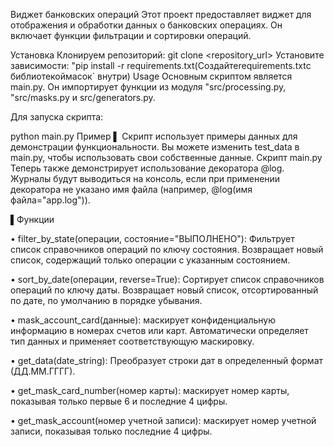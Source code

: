 Виджет банковских операций
Этот проект предоставляет виджет для отображения и обработки данных о банковских операциях. Он включает функции фильтрации и сортировки операций.

Установка
Клонируем репозиторий: git clone <repository_url>
Установите зависимости: "pip install -r requirements.txt(Создайтеrequirements.txtс библиотекоймасок` внутри)
Usage
Основным скриптом является main.py. Он импортирует функции из модуля "src/processing.py, "src/masks.py и src/generators.py.

Для запуска скрипта:

python main.py
Пример ▌
Скрипт использует примеры данных для демонстрации функциональности.
Вы можете изменить test_data в main.py, чтобы использовать свои собственные данные. Скрипт main.py Теперь также демонстрирует использование декоратора @log. Журналы будут выводиться на консоль, если при применении декоратора не указано имя файла (например, @log(имя файла="app.log")).

▌Функции

• filter_by_state(операции, состояние="ВЫПОЛНЕНО"): Фильтрует список справочников операций по ключу состояния. Возвращает новый список, содержащий только операции с указанным состоянием.

• sort_by_date(операции, reverse=True): Сортирует список справочников операций по ключу даты. Возвращает новый список, отсортированный по дате, по умолчанию в порядке убывания.

• mask_account_card(данные): маскирует конфиденциальную информацию в номерах счетов или карт. Автоматически определяет тип данных и применяет соответствующую маскировку.

• get_data(date_string): Преобразует строки дат в определенный формат (ДД.ММ.ГГГГ).

• get_mask_card_number(номер карты): маскирует номер карты, показывая только первые 6 и последние 4 цифры.

• get_mask_account(номер учетной записи): маскирует номер учетной записи, показывая только последние 4 цифры.






